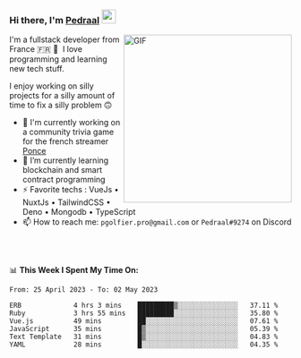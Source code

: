 ### Hi there, I'm <a href="https://pedraal.dev" target="_blank">Pedraal</a> <img src="https://media.giphy.com/media/hvRJCLFzcasrR4ia7z/giphy.gif" width="25px">
<img align="right" alt="GIF" src="https://pedraal.dev/avatar.png" width="300" height="300" />

I'm a fullstack developer from France 🇫🇷 🥖 &nbsp;I love programming and learning new
tech stuff.

I enjoy working on silly projects for a silly amount of time to fix a silly problem 🙃

- 🔭  I'm currently working on a community trivia game for the french streamer <a href="https://twitch.tv/ponce" target="_blank">Ponce</a>
- 🌱 I’m currently learning blockchain and smart contract programming
- ⚡ Favorite techs : VueJs &bull; NuxtJs &bull; TailwindCSS &bull; Deno &bull; Mongodb &bull; TypeScript
- 📫 How to reach me: `pgolfier.pro@gmail.com` or `Pedraal#9274` on Discord

<br>
<br>

📊 **This Week I Spent My Time On:**
<!--START_SECTION:waka-->

```text
From: 25 April 2023 - To: 02 May 2023

ERB             4 hrs 3 mins    █████████▒░░░░░░░░░░░░░░░   37.11 %
Ruby            3 hrs 55 mins   █████████░░░░░░░░░░░░░░░░   35.80 %
Vue.js          49 mins         ██░░░░░░░░░░░░░░░░░░░░░░░   07.61 %
JavaScript      35 mins         █▒░░░░░░░░░░░░░░░░░░░░░░░   05.39 %
Text Template   31 mins         █▒░░░░░░░░░░░░░░░░░░░░░░░   04.83 %
YAML            28 mins         █░░░░░░░░░░░░░░░░░░░░░░░░   04.35 %
```

<!--END_SECTION:waka-->
